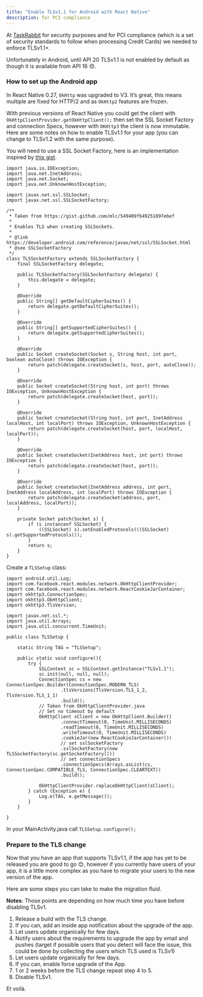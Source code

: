 ```yaml
---
title: "Enable TLSv1.1 for Android with React Native"
description: for PCI compliance
---
```


At [TaskRabbit](https://www.taskrabbit.com) for security purposes and for PCI compliance (which is a set of security standards to follow when processing Credit Cards) we needed to enforce TLSv1.1+.

Unfortunately in Android, until API 20 TLSv1.1 is not enabled by default as though it is available from API 16 😞.

### How to set up the Android app

In React Native 0.27, `OkHttp` was upgraded to V3. It’s great, this means multiple are fixed for HTTP/2 and as `OkHttp2` features are frozen.

With previous versions of React Native you could get the client with `OkHttpClientProvider.getOkHttpClient();` then set the SSL Socket Factory and connection Specs, however with `OKHttp3` the client is now immutable. Here are some notes on how to enable TLSv1.1 for your app (you can change to TLSv1.2 with the same purpose).

You will need to use a SSL Socket Factory, here is an implementation inspired by [this gist](https://gist.github.com/mlc/549409f649251897ebef).

```
import java.io.IOException;
import java.net.InetAddress;
import java.net.Socket;
import java.net.UnknownHostException;

import javax.net.ssl.SSLSocket;
import javax.net.ssl.SSLSocketFactory;

/**
 * Taken from https://gist.github.com/mlc/549409f649251897ebef
 *
 * Enables TLS when creating SSLSockets.
 *
 * @link https://developer.android.com/reference/javax/net/ssl/SSLSocket.html
 * @see SSLSocketFactory
 */
class TLSSocketFactory extends SSLSocketFactory {
    final SSLSocketFactory delegate;

    public TLSSocketFactory(SSLSocketFactory delegate) {
        this.delegate = delegate;
    }

    @Override
    public String[] getDefaultCipherSuites() {
        return delegate.getDefaultCipherSuites();
    }

    @Override
    public String[] getSupportedCipherSuites() {
        return delegate.getSupportedCipherSuites();
    }

    @Override
    public Socket createSocket(Socket s, String host, int port, boolean autoClose) throws IOException {
        return patch(delegate.createSocket(s, host, port, autoClose));
    }

    @Override
    public Socket createSocket(String host, int port) throws IOException, UnknownHostException {
        return patch(delegate.createSocket(host, port));
    }

    @Override
    public Socket createSocket(String host, int port, InetAddress localHost, int localPort) throws IOException, UnknownHostException {
        return patch(delegate.createSocket(host, port, localHost, localPort));
    }

    @Override
    public Socket createSocket(InetAddress host, int port) throws IOException {
        return patch(delegate.createSocket(host, port));
    }

    @Override
    public Socket createSocket(InetAddress address, int port, InetAddress localAddress, int localPort) throws IOException {
        return patch(delegate.createSocket(address, port, localAddress, localPort));
    }

    private Socket patch(Socket s) {
        if (s instanceof SSLSocket) {
            ((SSLSocket) s).setEnabledProtocols(((SSLSocket) s).getSupportedProtocols());
        }
        return s;
    }
}
```

Create a `TLSSetup` class:

```
import android.util.Log;
import com.facebook.react.modules.network.OkHttpClientProvider;
import com.facebook.react.modules.network.ReactCookieJarContainer;
import okhttp3.ConnectionSpec;
import okhttp3.OkHttpClient;
import okhttp3.TlsVersion;

import javax.net.ssl.*;
import java.util.Arrays;
import java.util.concurrent.TimeUnit;

public class TLSSetup {

    static String TAG = "TLSSetup";

    public static void configure(){
        try {
            SSLContext sc = SSLContext.getInstance("TLSv1.1");
            sc.init(null, null, null);
            ConnectionSpec cs = new ConnectionSpec.Builder(ConnectionSpec.MODERN_TLS)
                    .tlsVersions(TlsVersion.TLS_1_2, TlsVersion.TLS_1_1)
                    .build();
            // Taken from OkHttpClientProvider.java
            // Set no timeout by default
            OkHttpClient sClient = new OkHttpClient.Builder()
                    .connectTimeout(0, TimeUnit.MILLISECONDS)
                    .readTimeout(0, TimeUnit.MILLISECONDS)
                    .writeTimeout(0, TimeUnit.MILLISECONDS)
                    .cookieJar(new ReactCookieJarContainer())
                    // set sslSocketFactory
                    .sslSocketFactory(new TLSSocketFactory(sc.getSocketFactory()))
                    // set connectionSpecs
                    .connectionSpecs(Arrays.asList(cs, ConnectionSpec.COMPATIBLE_TLS, ConnectionSpec.CLEARTEXT))
                    .build();

            OkHttpClientProvider.replaceOkHttpClient(sClient);
        } catch (Exception e) {
            Log.e(TAG, e.getMessage());
        }
    }

}
```

In your MainActivity.java call `TLSSetup.configure();`

### Prepare to the TLS change

Now that you have an app that supports TLSv1.1, if the app has yet to be released you are good to go 😊,
however if you currently have users of your app, it is a little more complex as you have to migrate your users to the new version of the app.

Here are some steps you can take to make the migration fluid.

**Notes**: Those points are depending on how much time you have before disabling TLSv1.

1. Release a build with the TLS change.
2. If you can, add an inside app notification about the upgrade of the app.
3. Let users update organically for few days.
4. Notify users about the requirements to upgrade the app by email and pushes (target if possible users that you detect will face the issue, this could be done by collecting the users which TLS used is TLSv1)
5. Let users update organically for few days.
6. If you can, enable force upgrade of the App.
7. 1 or 2 weeks before the TLS change repeat step 4 to 5.
8. Disable TLSv1.

Et voilà.
